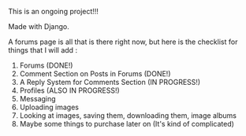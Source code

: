 
This is an ongoing project!!!

Made with Django.

A forums page is all that is there right now, but here is the checklist for things that I will add : 
1. Forums (DONE!)
2. Comment Section on Posts in Forums (DONE!)
3. A Reply System for Comments Section (IN PROGRESS!)
4. Profiles (ALSO IN PROGRESS!)
6. Messaging
7. Uploading images
8. Looking at images, saving them, downloading them, image albums
9. Maybe some things to purchase later on (It's kind of complicated)
